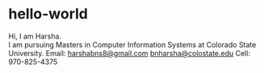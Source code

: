 # hello-world

Hi, I am Harsha.<br/>
I am pursuing Masters in Computer Information Systems at Colorado State University. 
Email: harshabns8@gmail.com
       bnharsha@colostate.edu
Cell: 970-825-4375
